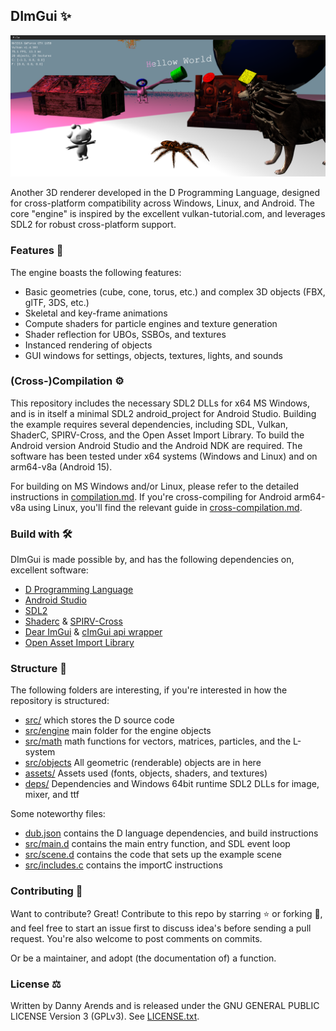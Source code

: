 ## DImGui ✨
![Screenshot](/app/src/main/assets/data/screenshots/June27_2025_Snoo.png)

Another 3D renderer developed in the D Programming Language, designed for cross-platform compatibility 
across Windows, Linux, and Android. The core "engine" is inspired by the excellent vulkan-tutorial.com, 
and leverages SDL2 for robust cross-platform support.

### Features 🚀

The engine boasts the following features:
- Basic geometries (cube, cone, torus, etc.) and complex 3D objects (FBX, glTF, 3DS, etc.)
- Skeletal and key-frame animations
- Compute shaders for particle engines and texture generation
- Shader reflection for UBOs, SSBOs, and textures
- Instanced rendering of objects
- GUI windows for settings, objects, textures, lights, and sounds

### (Cross-)Compilation ⚙️

This repository includes the necessary SDL2 DLLs for x64 MS Windows, and is in itself a minimal SDL2 
android_project for Android Studio. Building the example requires several dependencies, including SDL, 
Vulkan, ShaderC, SPIRV-Cross, and the Open Asset Import Library. To build the Android version Android 
Studio and the Android NDK are required. The software has been tested under x64 systems (Windows and 
Linux) and on arm64-v8a (Android 15).

For building on MS Windows and/or Linux, please refer to the detailed instructions in 
[compilation.md](./docs/compilation.md). If you're cross-compiling for Android arm64-v8a using 
Linux, you'll find the relevant guide in [cross-compilation.md](./docs/cross-compilation.md).

### Build with 🛠️

DImGui is made possible by, and has the following dependencies on, excellent software:

- [D Programming Language](https://dlang.org/)
- [Android Studio](https://developer.android.com/studio)
- [SDL2](https://www.libsdl.org/)
- [Shaderc](https://github.com/google/shaderc) & [SPIRV-Cross](https://github.com/KhronosGroup/SPIRV-Cross)
- [Dear ImGui](https://github.com/ocornut/imgui) & [cImGui api wrapper](https://github.com/cimgui/cimgui)
- [Open Asset Import Library](https://github.com/assimp/assimp) 

### Structure 📁

The following folders are interesting, if you're interested in how the repository is structured:

- [src/](./src/) which stores the D source code 
- [src/engine](./src/engine/) main folder for the engine objects
- [src/math](./src/math/) math functions for vectors, matrices, particles, and the L-system
- [src/objects](./src/objects) All geometric (renderable) objects are in here
- [assets/](./app/src/main/assets/data/) Assets used (fonts, objects, shaders, and textures)
- [deps/](./deps/) Dependencies and Windows 64bit runtime SDL2 DLLs for image, mixer, and ttf

Some noteworthy files:

- [dub.json](./dub.json) contains the D language dependencies, and build instructions
- [src/main.d](./src/main.d) contains the main entry function, and SDL event loop
- [src/scene.d](./src/scene.d) contains the code that sets up the example scene
- [src/includes.c](./src/includes.c) contains the importC instructions

### Contributing 🙌

Want to contribute? Great! Contribute to this repo by starring ⭐ or forking 🍴, and feel 
free to start an issue first to discuss idea's before sending a pull request. You're also 
welcome to post comments on commits.

Or be a maintainer, and adopt (the documentation of) a function.

### License ⚖️

Written by Danny Arends and is released under the GNU GENERAL PUBLIC LICENSE Version 3 (GPLv3). 
See [LICENSE.txt](./LICENSE.txt).
